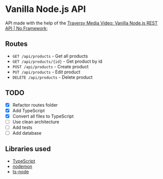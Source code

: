 # Vanilla Node.js API

API made with the help of the [Traversy Media Video: Vanilla Node.js REST API | No Framework](https://www.youtube.com/watch?v=_1xa8Bsho6A);

## Routes

- `GET /api/products` - Get all products
- `GET /api/products/{id}` - Get product by id
- `POST /api/products` - Create product
- `PUT /api/products` - Edit product
- `DELETE /api/products` - Delete product

## TODO

- [x] Refactor routes folder
- [x] Add TypeScript
- [x] Convert all files to TypeScript
- [ ] Use clean architecture
- [ ] Add tests
- [ ] Add database

## Libraries used

- [TypeScript](https://www.typescriptlang.org/)
- [nodemon](https://www.npmjs.com/package/nodemon)
- [ts-node](https://www.npmjs.com/package/ts-node)
